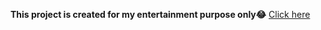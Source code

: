 <b>This project is created for my entertainment purpose only😂</b>
<a href="https://sirajju.github.io/fake-insta/index.html">Click here</a>
